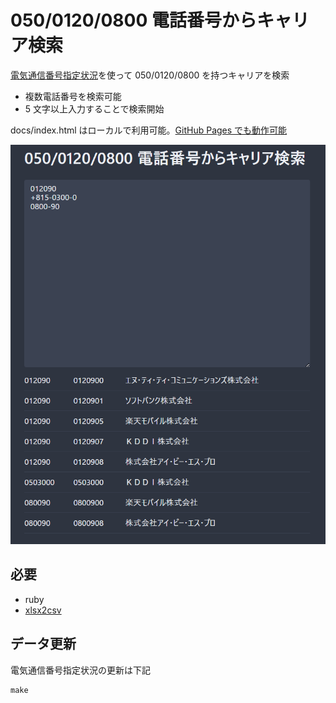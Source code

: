 # 050/0120/0800 電話番号からキャリア検索

[電気通信番号指定状況](https://www.soumu.go.jp/main_sosiki/joho_tsusin/top/tel_number/number_shitei.html)を使って 050/0120/0800 を持つキャリアを検索

- 複数電話番号を検索可能
- 5 文字以上入力することで検索開始

docs/index.html はローカルで利用可能。[GitHub Pages でも動作可能](https://oooooooo.github.io/carrier-search/)

![キャリア検索](carrier-search.png)

## 必要

- ruby
- [xlsx2csv](https://github.com/dilshod/xlsx2csv)

## データ更新

電気通信番号指定状況の更新は下記

```shell
make
```
